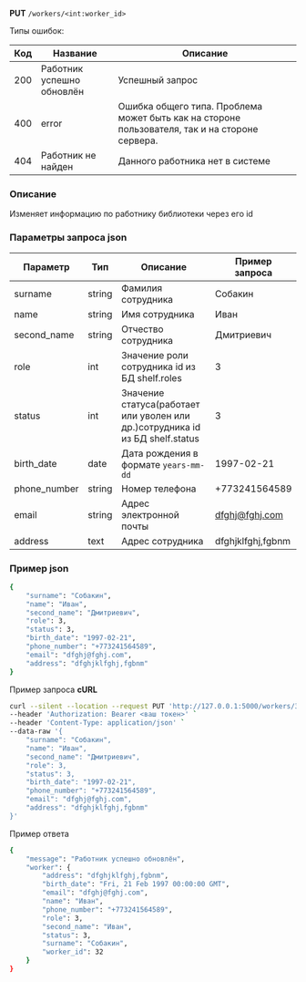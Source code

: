**PUT** `/workers/<int:worker_id>`

Типы ошибок:

| Код | Название | Описание |
| --- | --- | --- |
| 200 | Работник успешно обновлён | Успешный запрос |
| 400 | error | Ошибка общего типа. Проблема может быть как на стороне пользователя, так и на стороне сервера. |
| 404 | Работник не найден | Данного работника нет в системе |

### Описание

Изменяет информацию по работнику библиотеки через его id

### Параметры запроса  json

| Параметр | Тип | Описание | Пример запроса |
| --- | --- | --- | --- |
| surname | string | Фамилия сотрудника | Собакин |
| name | string | Имя сотрудника | Иван |
| second_name | string | Отчество сотрудника | Дмитриевич |
| role | int | Значение роли сотрудника id из БД shelf.roles | 3 |
| status | int | Значение статуса(работает или уволен или др.)сотрудника id из БД shelf.status | 3 |
| birth_date | date | Дата рождения в формате `years-mm-dd` | 1997-02-21 |
| phone_number | string | Номер телефона | +773241564589 |
| email | string | Адрес электронной почты | [dfghj@fghj.com](mailto:dfghj@fghj.com) |
| address | text | Адрес сотрудника | dfghjklfghj,fgbnm |

### Пример json

```bash
{
    "surname": "Собакин",
    "name": "Иван",
    "second_name": "Дмитриевич",
    "role": 3,
    "status": 3,
    "birth_date": "1997-02-21",
    "phone_number": "+773241564589",
    "email": "dfghj@fghj.com",
    "address": "dfghjklfghj,fgbnm"
}
```

Пример запроса **cURL**

```bash
curl --silent --location --request PUT 'http://127.0.0.1:5000/workers/32' `
--header 'Authorization: Bearer <ваш токен>' `
--header 'Content-Type: application/json' `
--data-raw '{
    "surname": "Собакин",
    "name": "Иван",
    "second_name": "Дмитриевич",
    "role": 3,
    "status": 3,
    "birth_date": "1997-02-21",
    "phone_number": "+773241564589",
    "email": "dfghj@fghj.com",
    "address": "dfghjklfghj,fgbnm"
}'
```

Пример ответа

```bash
{
    "message": "Работник успешно обновлён",
    "worker": {
        "address": "dfghjklfghj,fgbnm",
        "birth_date": "Fri, 21 Feb 1997 00:00:00 GMT",
        "email": "dfghj@fghj.com",
        "name": "Иван",
        "phone_number": "+773241564589",
        "role": 3,
        "second_name": "Иван",
        "status": 3,
        "surname": "Собакин",
        "worker_id": 32
    }
}
```